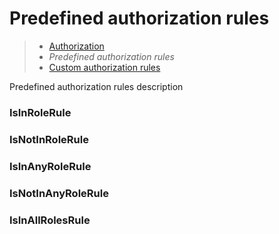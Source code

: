 # Predefined authorization rules

> * [Authorization](/model-definitions/authorization)
> * _Predefined authorization rules_
> * [Custom authorization rules](custom)

Predefined authorization rules description

### IsInRoleRule

### IsNotInRoleRule

### IsInAnyRoleRule

### IsNotInAnyRoleRule

### IsInAllRolesRule

